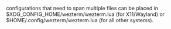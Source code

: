 configurations that need to span multiple files can be placed in $XDG_CONFIG_HOME/wezterm/wezterm.lua (for X11/Wayland) or $HOME/.config/wezterm/wezterm.lua (for all other systems).
